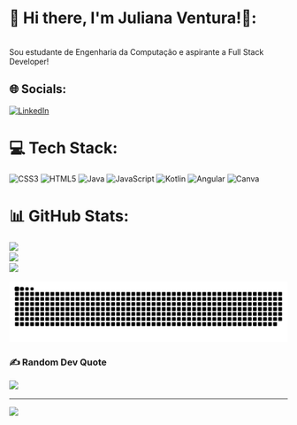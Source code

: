 

###  <h1>💫 Hi there, I'm Juliana Ventura!💫:</h1>
<br>Sou estudante de Engenharia da Computação e aspirante a Full Stack Developer!


<div align="left">


## 🌐 Socials:

[![LinkedIn](https://img.shields.io/badge/LinkedIn-%230077B5.svg?logo=linkedin&logoColor=white)](http://linkedin.com/in/juliana-gavazzi-ventura) 



# 💻 Tech Stack:
![CSS3](https://img.shields.io/badge/css3-%231572B6.svg?style=for-the-badge&logo=css3&logoColor=white) ![HTML5](https://img.shields.io/badge/html5-%23E34F26.svg?style=for-the-badge&logo=html5&logoColor=white) ![Java](https://img.shields.io/badge/java-%23ED8B00.svg?style=for-the-badge&logo=java&logoColor=white) ![JavaScript](https://img.shields.io/badge/javascript-%23323330.svg?style=for-the-badge&logo=javascript&logoColor=%23F7DF1E) ![Kotlin](https://img.shields.io/badge/kotlin-%230095D5.svg?style=for-the-badge&logo=kotlin&logoColor=white) ![Angular](https://img.shields.io/badge/angular-%23DD0031.svg?style=for-the-badge&logo=angular&logoColor=white) ![Canva](https://img.shields.io/badge/Canva-%2300C4CC.svg?style=for-the-badge&logo=Canva&logoColor=white)
# 📊 GitHub Stats:
![](https://github-readme-stats.vercel.app/api?username=julianaventura&theme=dark&hide_border=false&include_all_commits=false&count_private=false)<br/>
![](https://github-readme-streak-stats.herokuapp.com/?user=julianaventura&theme=dark&hide_border=false)<br/>
![](https://github-readme-stats.vercel.app/api/top-langs/?username=julianaventura&theme=dark&hide_border=false&include_all_commits=false&count_private=false&layout=compact)

</div>

<div  align="left"> 
  
  
  ![Snake animation](https://github.com/ellen2121/ellen2121/blob/output/github-contribution-grid-snake.svg)
  
  </div>


### ✍️ Random Dev Quote
![](https://quotes-github-readme.vercel.app/api?type=horizontal&theme=radical)



---
[![](https://visitcount.itsvg.in/api?id=julianaventura&icon=0&color=0)](https://visitcount.itsvg.in)


<!--
**julianaventura/julianaventura** is a ✨ _special_ ✨ repository because its `README.md` (this file) appears on your GitHub profile.

